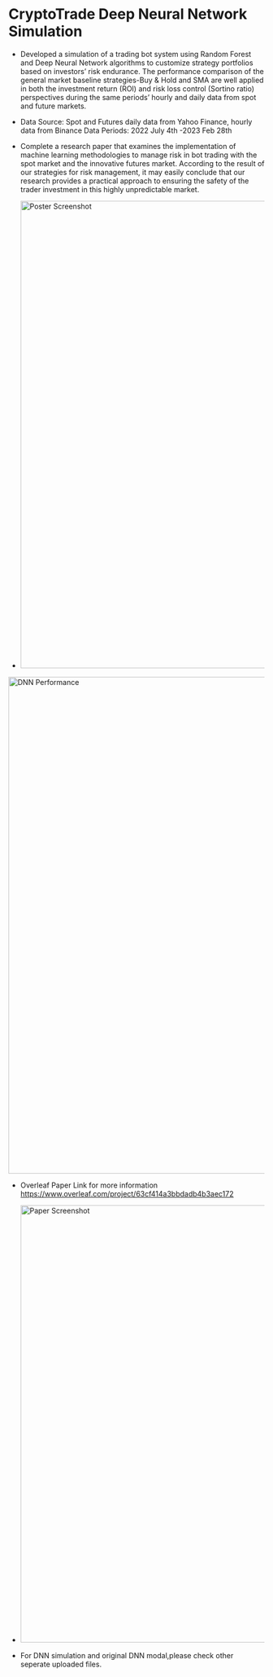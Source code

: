 # CryptoTrade Deep Neural Network Simulation #

- Developed a simulation of a trading bot system using Random Forest and Deep Neural Network algorithms to customize strategy portfolios based on investors’ risk endurance. The performance comparison of the general market baseline strategies-Buy & Hold and SMA are well applied in both the investment return (ROI) and risk loss control (Sortino ratio) perspectives during the same periods’ hourly and daily data from spot and future markets.
-  Data Source: Spot and Futures daily data from Yahoo Finance, hourly data from Binance Data Periods: 2022 July 4th -2023 Feb 28th
-  Complete a research paper that examines the implementation of machine learning methodologies to manage risk in bot trading with the spot market and the innovative futures market. According to the result of our strategies for risk management, it may easily conclude that our research provides a practical approach to ensuring the safety of the trader investment in this highly unpredictable market.

- <img width="918" alt="Poster Screenshot" src="https://github.com/petersunmk/CryptoTrade_ML_Application/assets/90821383/699f6ba9-ee67-4b30-94dd-7b5d6ad9d678">
<img width="976" alt="DNN Performance" src="https://github.com/petersunmk/CryptoTrade_ML_Application/assets/90821383/6bacac32-3eb2-47aa-b954-8957330e9449">

- Overleaf Paper Link for more information
  https://www.overleaf.com/project/63cf414a3bbdadb4b3aec172
  
  
- <img width="859" alt="Paper Screenshot" src="https://github.com/petersunmk/CryptoTrade_ML_Application/assets/90821383/5e7113ce-20cf-4cba-82c0-2765bbc9611e">

- For DNN simulation and original DNN modal,please check other seperate uploaded files.
